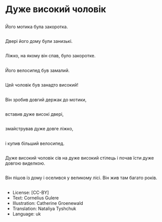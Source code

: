 # Дуже високий чоловік

##
Його мотика була закоротка.

##
Двері його дому були занизькі.

##
Ліжко, на якому він спав, було закоротке.

##
Його велосипед був замалий.

##
Цей чоловік був занадто високий!

##
Він зробив довгий держак до мотики,

##
вставив дуже високі двері,

##
змайстрував дуже довге ліжко,

##
і купив більший велосипед.

##
Дуже високий чоловік сів на дуже високий стілець і почав їсти дуже довгою виделкою.

##
Він пішов із дому і оселився у великому лісі. Він жив там багато років.

##
* License: [CC-BY]
* Text: Cornelius Gulere
* Illustration: Catherine Groenewald
* Translation: Nataliya Tyshchuk
* Language: uk
